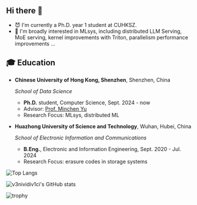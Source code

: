 ## Hi there 👋
- 😈 I'm currently a Ph.D. year 1 student at CUHKSZ.
- 🤗 I'm broadly interested in MLsys, including distributed LLM Serving, MoE serving, kernel improvements with Triton, parallelism performance improvements ... 

## 🎓 Education

- **Chinese University of Hong Kong, Shenzhen**, Shenzhen, China

  *School of Data Science* 
  - **Ph.D.** student, Computer Science, Sept. 2024 - now
  - Advisor: [Prof. Minchen Yu](https://mincyu.github.io/)  
  - Research Focus: MLsys, distributed ML  

- **Huazhong University of Science and Technology**, Wuhan, Hubei, China

  *School of Electronic Information and Communications*
  - **B.Eng.**, Electronic and Information Engineering, Sept. 2020 - Jul. 2024
  - Research Focus: erasure codes in storage systems

![Top Langs](https://github-readme-stats.vercel.app/api/top-langs/?username=v3nividiv1ci&layout=compact&theme=tokyonight&hide=html)

![v3nividiv1ci's GitHub stats](https://github-readme-stats.vercel.app/api?username=v3nividiv1ci&show_icons=true&theme=tokyonight)

![trophy](https://github-profile-trophy.vercel.app/?username=v3nividiv1ci)



<!--
**v3nividiv1ci/v3nividiv1ci** is a ✨ _special_ ✨ repository because its `README.md` (this file) appears on your GitHub profile.

Here are some ideas to get you started:

- 🔭 I’m currently working on ...
- 🌱 I’m currently learning ...
- 👯 I’m looking to collaborate on ...
- 🤔 I’m looking for help with ...
- 💬 Ask me about ...
- 📫 How to reach me: ...
- 😄 Pronouns: ...
- ⚡ Fun fact: ...
-->
